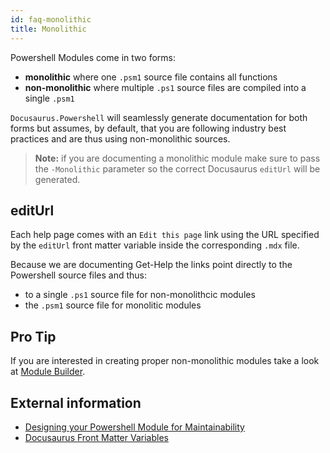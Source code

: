 ```yaml
---
id: faq-monolithic
title: Monolithic
---
```


Powershell Modules come in two forms:

- **monolithic** where one `.psm1` source file contains all functions
- **non-monolithic** where multiple `.ps1` source files are compiled into a single `.psm1`

`Docusaurus.Powershell` will seamlessly generate documentation for both forms but
assumes, by default, that you are following industry best practices and are thus using
non-monolithic sources.

> **Note:** if you are documenting a monolithic module make sure to pass the `-Monolithic`
> parameter so the correct Docusaurus `editUrl` will be generated.

## editUrl

Each help page comes with an `Edit this page` link using the URL specified by
the `editUrl` front matter variable inside the corresponding `.mdx` file.

Because we are documenting Get-Help the links point directly to the Powershell source files and thus:

- to a single `.ps1` source file for non-monolithcic modules
- the `.psm1` source file for monolitic modules

## Pro Tip

If you are interested in creating proper non-monolithic modules take a look at
[Module Builder]().

## External information

- [Designing your Powershell Module for Maintainability](https://devblackops.io/designing-your-powershell-module-for-maintainability/)
- [Docusaurus Front Matter Variables](https://v2.docusaurus.io/docs/markdown-features/#markdown-headers)
